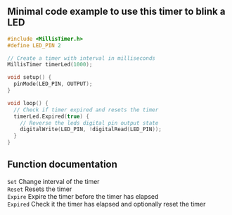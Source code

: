 ## Minimal code example to use this timer to blink a LED

```cpp
#include <MillisTimer.h>
#define LED_PIN 2

// Create a timer with interval in milliseconds
MillisTimer timerLed(1000); 

void setup() {
  pinMode(LED_PIN, OUTPUT);
}

void loop() {
  // Check if timer expired and resets the timer
  timerLed.Expired(true) {
    // Reverse the leds digital pin output state
    digitalWrite(LED_PIN, !digitalRead(LED_PIN));
  }
}
```

## Function documentation
`Set` Change interval of the timer<br />
`Reset` Resets the timer<br />
`Expire` Expire the timer before the timer has elapsed<br />
`Expired` Check it the timer has elapsed and optionally reset the timer<br />
